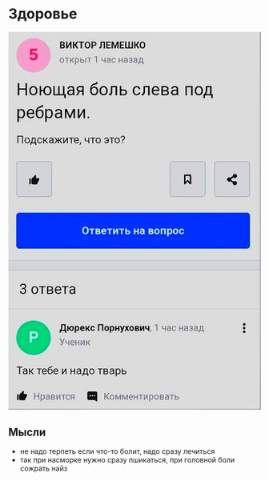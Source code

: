 # Здоровье

![](tak_tebe_i_nado.jpg)

## Мысли

- не надо терпеть если что-то болит, надо сразу лечиться
- так при насморке нужно сразу пшикаться, при головной боли сожрать найз